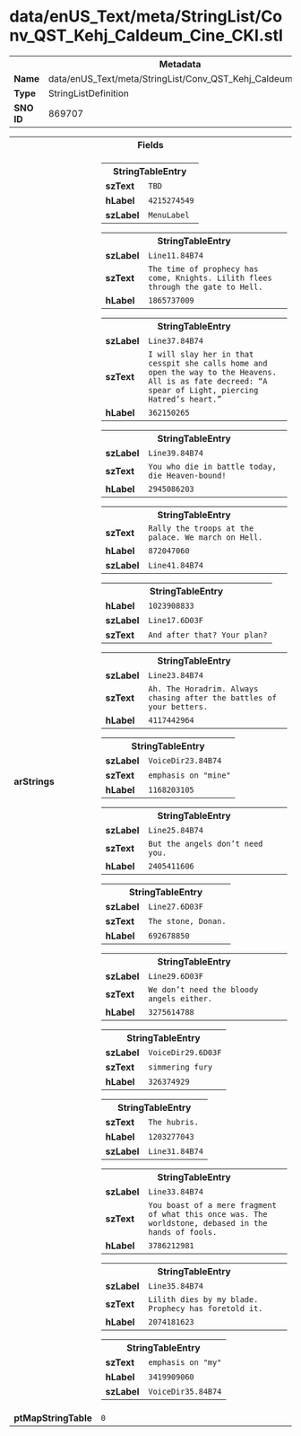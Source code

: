 <h1>data/enUS_Text/meta/StringList/Conv_QST_Kehj_Caldeum_Cine_CKI.stl</h1><table><tr><th colspan="100%">Metadata</th></tr><tr><td><b>Name</b></td><td>data/enUS_Text/meta/StringList/Conv_QST_Kehj_Caldeum_Cine_CKI.stl</td></tr><tr><td><b>Type</b></td><td>StringListDefinition</td></tr><tr><td><b>SNO ID</b></td><td>869707</td></tr></table>

<table><tr><th colspan="100%">Fields</th></tr><tr><td><b>arStrings</b></td><td><table><tr><th colspan="100%">StringTableEntry</th></tr><tr><td><b>szText</b></td><td><code>TBD</code></td></tr><tr><td><b>hLabel</b></td><td><code>4215274549</code></td></tr><tr><td><b>szLabel</b></td><td><code>MenuLabel</code></td></tr></table>


<table><tr><th colspan="100%">StringTableEntry</th></tr><tr><td><b>szLabel</b></td><td><code>Line11.84B74</code></td></tr><tr><td><b>szText</b></td><td><code>The time of prophecy has come, Knights. Lilith flees through the gate to Hell.</code></td></tr><tr><td><b>hLabel</b></td><td><code>1865737009</code></td></tr></table>


<table><tr><th colspan="100%">StringTableEntry</th></tr><tr><td><b>szLabel</b></td><td><code>Line37.84B74</code></td></tr><tr><td><b>szText</b></td><td><code>I will slay her in that cesspit she calls home and open the way to the Heavens. All is as fate decreed: “A spear of Light, piercing Hatred’s heart.”</code></td></tr><tr><td><b>hLabel</b></td><td><code>362150265</code></td></tr></table>


<table><tr><th colspan="100%">StringTableEntry</th></tr><tr><td><b>szLabel</b></td><td><code>Line39.84B74</code></td></tr><tr><td><b>szText</b></td><td><code>You who die in battle today, die Heaven-bound!</code></td></tr><tr><td><b>hLabel</b></td><td><code>2945086203</code></td></tr></table>


<table><tr><th colspan="100%">StringTableEntry</th></tr><tr><td><b>szText</b></td><td><code>Rally the troops at the palace. We march on Hell.</code></td></tr><tr><td><b>hLabel</b></td><td><code>872047060</code></td></tr><tr><td><b>szLabel</b></td><td><code>Line41.84B74</code></td></tr></table>


<table><tr><th colspan="100%">StringTableEntry</th></tr><tr><td><b>hLabel</b></td><td><code>1023908833</code></td></tr><tr><td><b>szLabel</b></td><td><code>Line17.6D03F</code></td></tr><tr><td><b>szText</b></td><td><code>And after that? Your plan?</code></td></tr></table>


<table><tr><th colspan="100%">StringTableEntry</th></tr><tr><td><b>szLabel</b></td><td><code>Line23.84B74</code></td></tr><tr><td><b>szText</b></td><td><code>Ah. The Horadrim. Always chasing after the battles of your betters.</code></td></tr><tr><td><b>hLabel</b></td><td><code>4117442964</code></td></tr></table>


<table><tr><th colspan="100%">StringTableEntry</th></tr><tr><td><b>szLabel</b></td><td><code>VoiceDir23.84B74</code></td></tr><tr><td><b>szText</b></td><td><code>emphasis on "mine"</code></td></tr><tr><td><b>hLabel</b></td><td><code>1168203105</code></td></tr></table>


<table><tr><th colspan="100%">StringTableEntry</th></tr><tr><td><b>szLabel</b></td><td><code>Line25.84B74</code></td></tr><tr><td><b>szText</b></td><td><code>But the angels don’t need you.</code></td></tr><tr><td><b>hLabel</b></td><td><code>2405411606</code></td></tr></table>


<table><tr><th colspan="100%">StringTableEntry</th></tr><tr><td><b>szLabel</b></td><td><code>Line27.6D03F</code></td></tr><tr><td><b>szText</b></td><td><code>The stone, Donan.</code></td></tr><tr><td><b>hLabel</b></td><td><code>692678850</code></td></tr></table>


<table><tr><th colspan="100%">StringTableEntry</th></tr><tr><td><b>szLabel</b></td><td><code>Line29.6D03F</code></td></tr><tr><td><b>szText</b></td><td><code>We don’t need the bloody angels either.</code></td></tr><tr><td><b>hLabel</b></td><td><code>3275614788</code></td></tr></table>


<table><tr><th colspan="100%">StringTableEntry</th></tr><tr><td><b>szLabel</b></td><td><code>VoiceDir29.6D03F</code></td></tr><tr><td><b>szText</b></td><td><code>simmering fury</code></td></tr><tr><td><b>hLabel</b></td><td><code>326374929</code></td></tr></table>


<table><tr><th colspan="100%">StringTableEntry</th></tr><tr><td><b>szText</b></td><td><code>The hubris.</code></td></tr><tr><td><b>hLabel</b></td><td><code>1203277043</code></td></tr><tr><td><b>szLabel</b></td><td><code>Line31.84B74</code></td></tr></table>


<table><tr><th colspan="100%">StringTableEntry</th></tr><tr><td><b>szLabel</b></td><td><code>Line33.84B74</code></td></tr><tr><td><b>szText</b></td><td><code>You boast of a mere fragment of what this once was. The worldstone, debased in the hands of fools.</code></td></tr><tr><td><b>hLabel</b></td><td><code>3786212981</code></td></tr></table>


<table><tr><th colspan="100%">StringTableEntry</th></tr><tr><td><b>szLabel</b></td><td><code>Line35.84B74</code></td></tr><tr><td><b>szText</b></td><td><code>Lilith dies by my blade. Prophecy has foretold it.</code></td></tr><tr><td><b>hLabel</b></td><td><code>2074181623</code></td></tr></table>


<table><tr><th colspan="100%">StringTableEntry</th></tr><tr><td><b>szText</b></td><td><code>emphasis on "my"</code></td></tr><tr><td><b>hLabel</b></td><td><code>3419909060</code></td></tr><tr><td><b>szLabel</b></td><td><code>VoiceDir35.84B74</code></td></tr></table>


</td></tr><tr><td><b>ptMapStringTable</b></td><td><code>0</code></td></tr></table>

